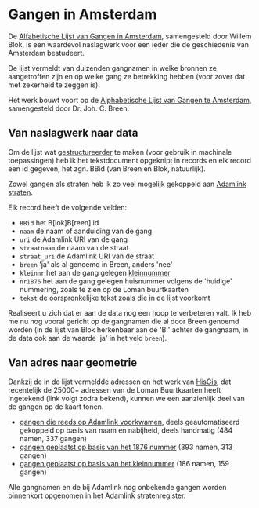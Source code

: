 # Gangen in Amsterdam

De [Alfabetische Lijst van Gangen in Amsterdam](http://opleid.info/alfabetische-lijst-van-gangen-in-amsterdam-samengesteld-door-w.html), samengesteld door Willem Blok, is een waardevol naslagwerk voor een ieder die de geschiedenis van Amsterdam bestudeert.

De lijst vermeldt van duizenden gangnamen in welke bronnen ze aangetroffen zijn en op welke gang ze betrekking hebben (voor zover dat met zekerheid te zeggen is).

Het werk bouwt voort op de [Alphabetische Lijst van Gangen te Amsterdam](https://www.delpher.nl/nl/boeken/view?coll=boeken&identifier=MMUBL07%3A000000035%3A00004), samengesteld door Dr. Joh. C. Breen.

## Van naslagwerk naar data

Om de lijst wat [gestructureerder](bb.csv) te maken (voor gebruik in machinale toepassingen) heb ik het tekstdocument opgeknipt in records en elk record een id gegeven, het zgn. BBid (van Breen en Blok, natuurlijk).

Zowel gangen als straten heb ik zo veel mogelijk gekoppeld aan [Adamlink straten](https://adamlink.nl/geo/streets/list).

Elk record heeft de volgende velden:

- `BBid` het B[lok]B[reen] id
- `naam` de naam of aanduiding van de gang
- `uri` de Adamlink URI van de gang
- `straatnaam` de naam van de straat
- `straat_uri` de Adamlink URI van de straat
- `breen` 'ja' als al genoemd in Breen, anders 'nee'
- `kleinnr` het aan de gang gelegen [kleinnummer](https://www.amsterdam.nl/stadsarchief/nieuws/omnummering/)
- `nr1876` het aan de gang gelegen huisnummer volgens de 'huidige' nummering, zoals te zien op de Loman buurtkaarten
- `tekst` de oorspronkelijke tekst zoals die in de lijst voorkomt

Realiseert u zich dat er aan de data nog een hoop te verbeteren valt. Ik heb me nu nog vooral gericht op de gangnamen die al door Breen genoemd worden (in de lijst van Blok herkenbaar aan de 'B:' achter de gangnaam, in de data ook aan de waarde 'ja' in het veld `breen`).

## Van adres naar geometrie

Dankzij de in de lijst vermeldde adressen en het werk van [HisGis](http://www.hisgis.nl/), dat recentelijk de 25000+ adressen van de Loman Buurtkaarten heeft ingetekend (link volgt zodra bekend), kunnen we een aanzienlijk deel van de gangen op de kaart tonen.

- [gangen die reeds op Adamlink voorkwamen](adamlink.geojson), deels geautomatiseerd gekoppeld op basis van naam en nabijheid, deels handmatig (484 namen, 337 gangen)
- [gangen geplaatst op basis van het 1876 nummer](adressen1876.geojson) (393 namen, 313 gangen)
- [gangen geplaatst op basis van het kleinnummer](kleinnummers.geojson) (186 namen, 159 gangen)

Alle gangnamen en de bij Adamlink nog onbekende gangen worden binnenkort opgenomen in het Adamlink stratenregister.
